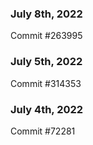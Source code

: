 ### July 8th, 2022

Commit #263995

### July 5th, 2022

Commit #314353


### July 4th, 2022

Commit #72281

